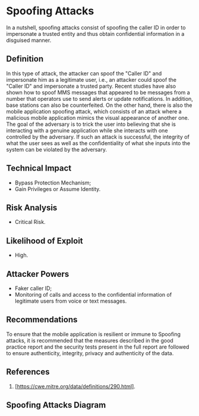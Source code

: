 # Spoofing Attacks

In a nutshell, spoofing attacks consist of spoofing the caller ID in order to impersonate a trusted entity and thus obtain confidential information in a disguised manner.


## Definition

In this type of attack, the attacker can spoof the "Caller ID" and impersonate him as a legitimate user, i.e., an attacker could spoof the "Caller ID" and impersonate a trusted party. Recent studies have also shown how to spoof MMS messages that appeared to be messages from a number that operators use to send alerts or update notifications. In addition, base stations can also be counterfeited. On the other hand, there is also the mobile application spoofing attack, which consists of an attack where a malicious mobile application mimics the visual appearance of another one. The goal of the adversary is to trick the user into believing that she is interacting with a genuine application while she interacts with one controlled by the adversary. If such an attack is successful, the integrity of what the user sees as well as the confidentiality of what she inputs into the system can be violated by the adversary. 

## Technical Impact
  * Bypass Protection Mechanism; 
  * Gain Privileges or Assume Identity.

## Risk Analysis
  * Critical Risk.

## Likelihood of Exploit
  * High.
  
## Attacker Powers

 * Faker caller ID;
 * Monitoring of calls and access to the confidential information of legitimate users from voice or text messages.


## Recommendations

To ensure that the mobile application is resilient or immune to Spoofing attacks, it is recommended that the measures described in the good practice report and the security tests present in the full report are followed to ensure authenticity, integrity, privacy and authenticity of the data.

## References
  1. [https://cwe.mitre.org/data/definitions/290.html].
 
## Spoofing Attacks Diagram



